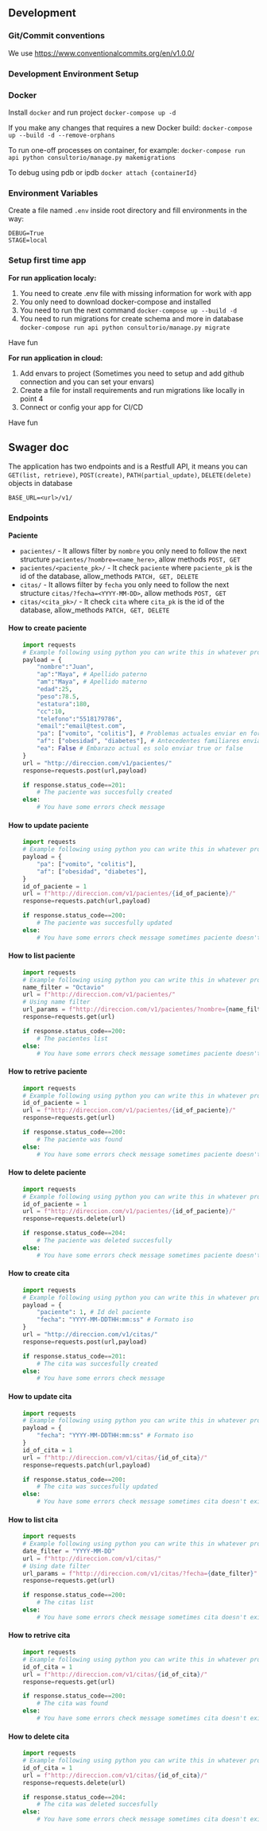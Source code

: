 ## Development

### Git/Commit conventions

We use https://www.conventionalcommits.org/en/v1.0.0/

### Development Environment Setup

### Docker

Install `docker` and run project `docker-compose up -d`

If you make any changes that requires a new Docker build:
`docker-compose up --build -d --remove-orphans`

To run one-off processes on container, for example:
`docker-compose run api python consultorio/manage.py makemigrations`

To debug using pdb or ipdb
`docker attach {containerId}`

### Environment Variables

Create a file named `.env` inside root directory and fill environments in the way:

```
DEBUG=True
STAGE=local
```

### Setup first time app

__For run application localy:__

1. You need to create .env file with missing information for work with app
2. You only need to download docker-compose and installed
3. You need to run the next command `docker-compose up --build -d`
4. You need to run migrations for create schema and more in database `docker-compose run api python consultorio/manage.py migrate`

Have fun

__For run application in cloud:__
 
1. Add envars to project (Sometimes you need to setup and add github connection and you can set your envars)
2. Create a file for install requirements and run migrations like locally in point 4
3. Connect or config your app for CI/CD

Have fun

## Swager doc

The application has two endpoints and is a Restfull API, it means you can `GET(list, retrieve)`, `POST(create)`, `PATH(partial_update)`, `DELETE(delete)` objects in database

`BASE_URL=<url>/v1/`

### Endpoints

__Paciente__

- `pacientes/` - It allows filter by `nombre` you only need to follow the next structure `pacientes/?nombre=<name_here>`, allow methods `POST, GET`
- `pacientes/<paciente_pk>/` - It check `paciente` where `paciente_pk` is the id of the database, allow_methods `PATCH, GET, DELETE`
- `citas/` - It allows filter by `fecha` you only need to follow the next structure `citas/?fecha=<YYYY-MM-DD>`, allow methods `POST, GET`
- `citas/<cita_pk>/` - It check `cita` where `cita_pk` is the id of the database, allow_methods `PATCH, GET, DELETE`

#### How to create paciente

```python
    import requests
    # Example following using python you can write this in whatever programming language
    payload = {
        "nombre":"Juan",
        "ap":"Maya", # Apellido paterno
        "am":"Maya", # Apellido materno
        "edad":25,
        "peso":78.5,
        "estatura":180,
        "cc":10,
        "telefono":"5518179786",
        "email":"email@test.com",
        "pa": ["vomito", "colitis"], # Problemas actuales enviar en forma de lista de acuerdo a las opciones en minusculas que aparecen en el archivo modelos/__init__.py
        "af": ["obesidad", "diabetes"], # Antecedentes familiares enviar en forma de lista de acuerdo a las opciones en minusculas que aparecen en el archivo modelos/__init__.py
        "ea": False # Embarazo actual es solo enviar true or false
    }
    url = "http://direccion.com/v1/pacientes/"
    response=requests.post(url,payload)

    if response.status_code==201:
        # The paciente was succesfully created
    else:
        # You have some errors check message
```

#### How to update paciente

```python
    import requests
    # Example following using python you can write this in whatever programming language
    payload = {
        "pa": ["vomito", "colitis"],
        "af": ["obesidad", "diabetes"],
    }
    id_of_paciente = 1
    url = f"http://direccion.com/v1/pacientes/{id_of_paciente}/"
    response=requests.patch(url,payload)

    if response.status_code==200:
        # The paciente was succesfully updated
    else:
        # You have some errors check message sometimes paciente doesn't exists 404=status_code
```

#### How to list paciente

```python
    import requests
    # Example following using python you can write this in whatever programming language
    name_filter = "Octavio"
    url = f"http://direccion.com/v1/pacientes/"
    # Using name filter
    url_params = f"http://direccion.com/v1/pacientes/?nombre={name_filter}"
    response=requests.get(url)

    if response.status_code==200:
        # The pacientes list
    else:
        # You have some errors check message sometimes paciente doesn't exists 404=status_code
```

#### How to retrive paciente

```python
    import requests
    # Example following using python you can write this in whatever programming language
    id_of_paciente = 1
    url = f"http://direccion.com/v1/pacientes/{id_of_paciente}/"
    response=requests.get(url)

    if response.status_code==200:
        # The paciente was found
    else:
        # You have some errors check message sometimes paciente doesn't exists 404=status_code
```

#### How to delete paciente

```python
    import requests
    # Example following using python you can write this in whatever programming language
    id_of_paciente = 1
    url = f"http://direccion.com/v1/pacientes/{id_of_paciente}/"
    response=requests.delete(url)

    if response.status_code==204:
        # The paciente was deleted succesfully
    else:
        # You have some errors check message sometimes paciente doesn't exists 404=status_code
```

#### How to create cita

```python
    import requests
    # Example following using python you can write this in whatever programming language
    payload = {
        "paciente": 1, # Id del paciente
        "fecha": "YYYY-MM-DDTHH:mm:ss" # Formato iso
    }
    url = "http://direccion.com/v1/citas/"
    response=requests.post(url,payload)

    if response.status_code==201:
        # The cita was succesfully created
    else:
        # You have some errors check message
```

#### How to update cita

```python
    import requests
    # Example following using python you can write this in whatever programming language
    payload = {
        "fecha": "YYYY-MM-DDTHH:mm:ss" # Formato iso
    }
    id_of_cita = 1
    url = f"http://direccion.com/v1/citas/{id_of_cita}/"
    response=requests.patch(url,payload)

    if response.status_code==200:
        # The cita was succesfully updated
    else:
        # You have some errors check message sometimes cita doesn't exists 404=status_code
```

#### How to list cita

```python
    import requests
    # Example following using python you can write this in whatever programming language
    date_filter = "YYYY-MM-DD"
    url = f"http://direccion.com/v1/citas/"
    # Using date filter
    url_params = f"http://direccion.com/v1/citas/?fecha={date_filter}"
    response=requests.get(url)

    if response.status_code==200:
        # The citas list
    else:
        # You have some errors check message sometimes cita doesn't exists 404=status_code
```

#### How to retrive cita

```python
    import requests
    # Example following using python you can write this in whatever programming language
    id_of_cita = 1
    url = f"http://direccion.com/v1/citas/{id_of_cita}/"
    response=requests.get(url)

    if response.status_code==200:
        # The cita was found
    else:
        # You have some errors check message sometimes cita doesn't exists 404=status_code
```

#### How to delete cita

```python
    import requests
    # Example following using python you can write this in whatever programming language
    id_of_cita = 1
    url = f"http://direccion.com/v1/citas/{id_of_cita}/"
    response=requests.delete(url)

    if response.status_code==204:
        # The cita was deleted succesfully
    else:
        # You have some errors check message sometimes cita doesn't exists 404=status_code
```